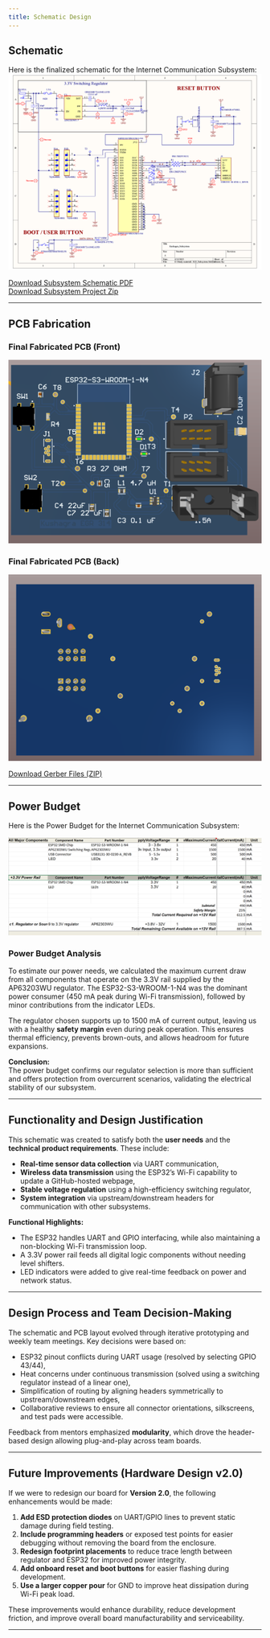```yaml
---
title: Schematic Design
---
```


## Schematic 
Here is the finalized schematic for the Internet Communication Subsystem:  
![Final Schematic](./subfolder/KD_Subsystem.png)

[Download Subsystem Schematic PDF](./subfolder/KD_Subsystem.pdf)  
[Download Subsystem Project Zip](./subfolder/EGR314_KD_Subsystem.zip)

---

## PCB Fabrication

### Final Fabricated PCB (Front)
![PCB Front](./subfolder/KD_PCB_Front.png)

### Final Fabricated PCB (Back)
![PCB Back](./subfolder/KD_PCB_Back.png)

[Download Gerber Files (ZIP)](./subfolder/KD_PCB_Gerbers.zip)

---

## Power Budget

Here is the Power Budget for the Internet Communication Subsystem:

![Power Budget Table](./subfolder/Power_Budget.png)

### Power Budget Analysis

To estimate our power needs, we calculated the maximum current draw from all components that operate on the 3.3V rail supplied by the AP63203WU regulator. The ESP32-S3-WROOM-1-N4 was the dominant power consumer (450 mA peak during Wi-Fi transmission), followed by minor contributions from the indicator LEDs.

The regulator chosen supports up to 1500 mA of current output, leaving us with a healthy **safety margin** even during peak operation. This ensures thermal efficiency, prevents brown-outs, and allows headroom for future expansions.

**Conclusion:**  
The power budget confirms our regulator selection is more than sufficient and offers protection from overcurrent scenarios, validating the electrical stability of our subsystem.

---

## Functionality and Design Justification

This schematic was created to satisfy both the **user needs** and the **technical product requirements**. These include:

- **Real-time sensor data collection** via UART communication,
- **Wireless data transmission** using the ESP32’s Wi-Fi capability to update a GitHub-hosted webpage,
- **Stable voltage regulation** using a high-efficiency switching regulator,
- **System integration** via upstream/downstream headers for communication with other subsystems.

**Functional Highlights:**
- The ESP32 handles UART and GPIO interfacing, while also maintaining a non-blocking Wi-Fi transmission loop.
- A 3.3V power rail feeds all digital logic components without needing level shifters.
- LED indicators were added to give real-time feedback on power and network status.

---

## Design Process and Team Decision-Making

The schematic and PCB layout evolved through iterative prototyping and weekly team meetings. Key decisions were based on:

- ESP32 pinout conflicts during UART usage (resolved by selecting GPIO 43/44),
- Heat concerns under continuous transmission (solved using a switching regulator instead of a linear one),
- Simplification of routing by aligning headers symmetrically to upstream/downstream edges,
- Collaborative reviews to ensure all connector orientations, silkscreens, and test pads were accessible.

Feedback from mentors emphasized **modularity**, which drove the header-based design allowing plug-and-play across team boards.

---

## Future Improvements (Hardware Design v2.0)

If we were to redesign our board for **Version 2.0**, the following enhancements would be made:

1. **Add ESD protection diodes** on UART/GPIO lines to prevent static damage during field testing.
2. **Include programming headers** or exposed test points for easier debugging without removing the board from the enclosure.
3. **Redesign footprint placements** to reduce trace length between regulator and ESP32 for improved power integrity.
4. **Add onboard reset and boot buttons** for easier flashing during development.
5. **Use a larger copper pour** for GND to improve heat dissipation during Wi-Fi peak load.

These improvements would enhance durability, reduce development friction, and improve overall board manufacturability and serviceability.

---


